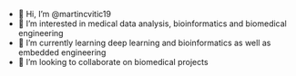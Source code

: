 - 👋 Hi, I’m @martincvitic19
- 👀 I’m interested in medical data analysis, bioinformatics and biomedical engineering
- 🌱 I’m currently learning deep learning and bioinformatics as well as embedded engineering
- 💞️ I’m looking to collaborate on biomedical projects


<!---
martincvitic19/martincvitic19 is a ✨ special ✨ repository because its `README.md` (this file) appears on your GitHub profile.
You can click the Preview link to take a look at your changes.
--->
